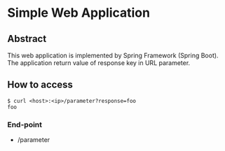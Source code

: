 # Simple Web Application

## Abstract
This web application is implemented by Spring Framework (Spring Boot).  
The application return value of response key in URL parameter.  

## How to access
```
$ curl <host>:<ip>/parameter?response=foo
foo
```
### End-point
* /parameter

